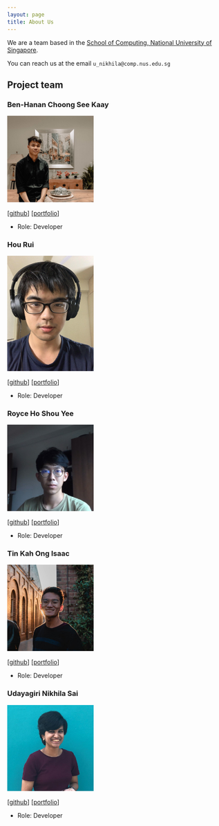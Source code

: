 ```yaml
---
layout: page
title: About Us
---
```


We are a team based in the [School of Computing, National University of Singapore](http://www.comp.nus.edu.sg).

You can reach us at the email `u_nikhila@comp.nus.edu.sg`

## Project team

### Ben-Hanan Choong See Kaay

<img src="images/Ben-Hanan.png" width="200px">

[[github](http://github.com/Ben-Hanan)]
[[portfolio](team/Ben-Hanan.md)]

* Role: Developer

### Hou Rui

<img src="images/Hou-Rui.png" width="200px">

[[github](http://github.com/Hou-Rui)] 
[[portfolio](team/Hou-Rui.md)]

* Role: Developer

### Royce Ho Shou Yee

<img src="images/TheSpaceCuber.png" width="200px">

[[github](http://github.com/TheSpaceCuber)]
[[portfolio](team/TheSpaceCuber.md)]
* Role: Developer

### Tin Kah Ong Isaac

<img src="images/IsaacTin.png" width="200px">

[[github](http://github.com/IsaacTin)]
[[portfolio](team/IsaacTin.md)]

* Role: Developer

### Udayagiri Nikhila Sai

<img src="images/Nikhilalalalala.png" width="200px">

[[github](http://github.com/Nikhilalalalala)]
[[portfolio](team/Nikhilalalalala.md)]

* Role: Developer

